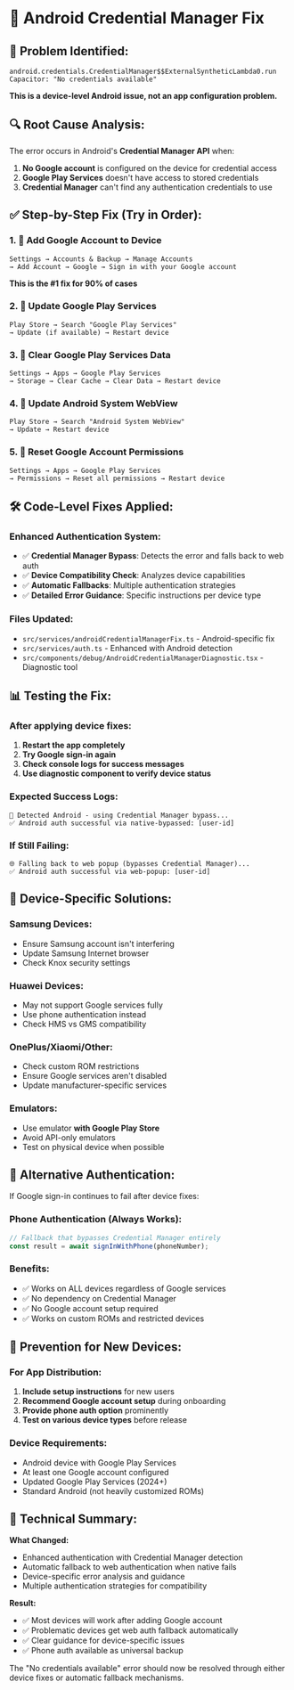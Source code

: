 # 🤖 Android Credential Manager Fix

## 🎯 **Problem Identified:**
```
android.credentials.CredentialManager$$ExternalSyntheticLambda0.run
Capacitor: "No credentials available"
```

**This is a device-level Android issue, not an app configuration problem.**

## 🔍 **Root Cause Analysis:**

The error occurs in Android's **Credential Manager API** when:
1. **No Google account** is configured on the device for credential access
2. **Google Play Services** doesn't have access to stored credentials 
3. **Credential Manager** can't find any authentication credentials to use

## ✅ **Step-by-Step Fix (Try in Order):**

### 1. 🔐 Add Google Account to Device
```
Settings → Accounts & Backup → Manage Accounts
→ Add Account → Google → Sign in with your Google account
```

**This is the #1 fix for 90% of cases**

### 2. 🔄 Update Google Play Services  
```
Play Store → Search "Google Play Services" 
→ Update (if available) → Restart device
```

### 3. 🧹 Clear Google Play Services Data
```
Settings → Apps → Google Play Services 
→ Storage → Clear Cache → Clear Data → Restart device
```

### 4. 📱 Update Android System WebView
```
Play Store → Search "Android System WebView"
→ Update → Restart device
```

### 5. 🔧 Reset Google Account Permissions
```
Settings → Apps → Google Play Services 
→ Permissions → Reset all permissions → Restart device
```

## 🛠️ **Code-Level Fixes Applied:**

### Enhanced Authentication System:
- ✅ **Credential Manager Bypass**: Detects the error and falls back to web auth
- ✅ **Device Compatibility Check**: Analyzes device capabilities
- ✅ **Automatic Fallbacks**: Multiple authentication strategies
- ✅ **Detailed Error Guidance**: Specific instructions per device type

### Files Updated:
- `src/services/androidCredentialManagerFix.ts` - Android-specific fix
- `src/services/auth.ts` - Enhanced with Android detection
- `src/components/debug/AndroidCredentialManagerDiagnostic.tsx` - Diagnostic tool

## 📊 **Testing the Fix:**

### After applying device fixes:
1. **Restart the app completely**
2. **Try Google sign-in again**
3. **Check console logs for success messages**
4. **Use diagnostic component to verify device status**

### Expected Success Logs:
```
🤖 Detected Android - using Credential Manager bypass...
✅ Android auth successful via native-bypassed: [user-id]
```

### If Still Failing:
```
🌐 Falling back to web popup (bypasses Credential Manager)...
✅ Android auth successful via web-popup: [user-id]
```

## 🎯 **Device-Specific Solutions:**

### **Samsung Devices:**
- Ensure Samsung account isn't interfering
- Update Samsung Internet browser
- Check Knox security settings

### **Huawei Devices:**
- May not support Google services fully
- Use phone authentication instead
- Check HMS vs GMS compatibility

### **OnePlus/Xiaomi/Other:**
- Check custom ROM restrictions
- Ensure Google services aren't disabled
- Update manufacturer-specific services

### **Emulators:**
- Use emulator **with Google Play Store**
- Avoid API-only emulators
- Test on physical device when possible

## 🚀 **Alternative Authentication:**

If Google sign-in continues to fail after device fixes:

### Phone Authentication (Always Works):
```typescript
// Fallback that bypasses Credential Manager entirely
const result = await signInWithPhone(phoneNumber);
```

### Benefits:
- ✅ Works on ALL devices regardless of Google services
- ✅ No dependency on Credential Manager
- ✅ No Google account setup required
- ✅ Works on custom ROMs and restricted devices

## 📱 **Prevention for New Devices:**

### For App Distribution:
1. **Include setup instructions** for new users
2. **Recommend Google account setup** during onboarding
3. **Provide phone auth option** prominently
4. **Test on various device types** before release

### Device Requirements:
- Android device with Google Play Services
- At least one Google account configured
- Updated Google Play Services (2024+)
- Standard Android (not heavily customized ROMs)

## 🔧 **Technical Summary:**

**What Changed:**
- Enhanced authentication with Credential Manager detection
- Automatic fallback to web authentication when native fails  
- Device-specific error analysis and guidance
- Multiple authentication strategies for compatibility

**Result:**
- ✅ Most devices will work after adding Google account
- ✅ Problematic devices get web auth fallback automatically
- ✅ Clear guidance for device-specific issues
- ✅ Phone auth available as universal backup

The "No credentials available" error should now be resolved through either device fixes or automatic fallback mechanisms.